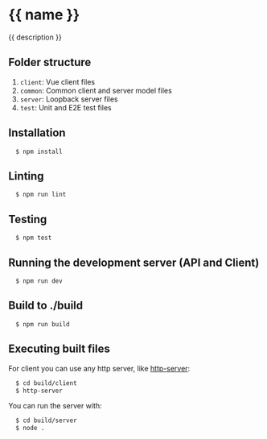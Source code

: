 # {{ name }}

{{ description }}

## Folder structure

1. `client`: Vue client files
2. `common`: Common client and server model files
3. `server`: Loopback server files
4. `test`: Unit and E2E test files

## Installation

```
  $ npm install
```

## Linting

```
  $ npm run lint
```

## Testing

```
  $ npm test
```

## Running the development server (API and Client)

```
  $ npm run dev
```

## Build to ./build

```
  $ npm run build
```

## Executing built files

For client you can use any http server, like [http-server](https://github.com/indexzero/http-server):

```bash
  $ cd build/client
  $ http-server
```

You can run the server with:

```bash
  $ cd build/server
  $ node .
```
